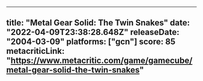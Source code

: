 
---
title: "Metal Gear Solid: The Twin Snakes"
date: "2022-04-09T23:38:28.648Z"
releaseDate: "2004-03-09"
platforms: ["gcn"]
score: 85
metacriticLink: "https://www.metacritic.com/game/gamecube/metal-gear-solid-the-twin-snakes"
---
